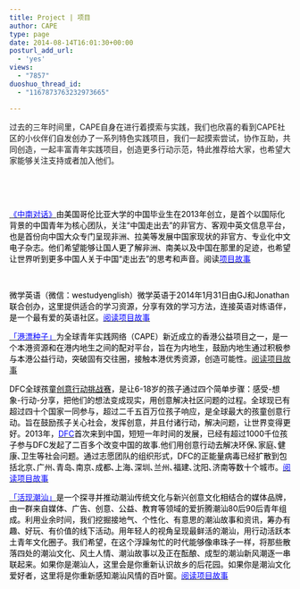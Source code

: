 ```yaml
---
title: Project | 项目
author: CAPE
type: page
date: 2014-08-14T16:01:30+00:00
posturl_add_url:
  - 'yes'
views:
  - "7857"
duoshuo_thread_id:
  - "1167873763232973665"

---
```

过去的三年时间里，CAPE自身在进行着摸索与实践，我们也欣喜的看到CAPE社区的小伙伴们自发创办了一系列特色实践项目，我们一起摸索尝试，协作互助，共同创造，一起丰富青年实践项目，创造更多行动示范，特此推荐给大家，也希望大家能够关注支持或者加入他们。

&nbsp;

&nbsp;

<span style="color: #000000;"><span style="color: #0000ff;"><a href="http://www.chinagoingout.org/" target="_blank"><span style="color: #0000ff;">《中南对话》</span></a></span>由美国哥伦比亚大学的中国毕业生在2013年创立，是首个以国际化背景的中国青年为核心团队，关注“中国走出去”的非官方、客观中英文信息平台，也是首份向中国大众专门呈现非洲、拉美等发展中国家现状的非官方、专业化中文电子杂志。他们希望能够让国人更了解非洲、南美以及中国在那里的足迹，也希望让世界听到更多中国人关于中国“走出去”的思考和声音。阅读<span style="color: #0000ff;"><a href="http://hicape.com/2013/10/china-going-out/" target="_blank"><span style="color: #0000ff;">项目故事</span></a></span></span>

&nbsp;

<span style="color: #000000;">微学英语（微信：westudyenglish）微学英语于2014年1月31日由GJ和Jonathan联合创办，这里提供适合的学习资源，分享有效的学习方法，连接英语对练语伴，是一个最有爱的英语社区。<span style="color: #0000ff;"><a href="http://hicape.com/2014/04/we-study-english/" target="_blank"><span style="color: #0000ff;">阅读项目故事</span></a></span></span>

<div>
</div>

<div>
  <p dir="ltr">
    <span style="color: #000000;"><span style="color: #0000ff;"><a href="http://www.hkcaper.com/" target="_blank"><span style="color: #0000ff;">「港漂种子」</span></a></span>为全球青年实践网络（CAPE）新近成立的香港公益项目之一，是一个本港资源和在港内地生之间的配对平台，旨在为内地生，鼓励内地生通过积极参与本港公益行动，突破固有交往圈，接触本港优秀资源，创造可能性。<span style="color: #0000ff;"><span style="color: #0000ff;"><a href="http://capechina.org/2013/10/gangpiao-story/" target="_blank">阅读项目故事</a></span></span></span>
  </p>
  
  <p dir="ltr">
    <span style="color: #000000;">DFC全球孩童<a title="创意行动" href="http://www.dfcchina.org/category/throughout-the-story-2013/"><span style="color: #000000;">创意行动</span></a><a title="挑战赛" href="http://www.dfcchina.org/category/2014/"><span style="color: #000000;">挑战赛</span></a>，是让6-18岁的孩子通过四个简单步骤：感受-想象-行动-分享，把他们的想法变成现实，用创意解决社区问题的过程。全球现已有超过四十个国家一同参与，超过二千五百万位孩子响应，是全球最大的孩童创意行动。旨在鼓励孩子关心社会，发挥创意，并且付诸行动，解决问题，让世界变得更好。2013年，<span style="color: #0000ff;"><a title="DFC" href="http://www.dfcchina.org/about/"><span style="color: #0000ff;">DFC</span></a></span>首次来到中国，短短一年时间的发展，已经有超过1000千位孩子参与DFC发起了二百多个改变中国的故事.他们用创意行动去解决环保､家庭､健康､卫生等社会问题。通过志愿团队的组织形式，DFC的正能量病毒已经扩散到包括北京､广州､青岛､南京､成都､上海､深圳､兰州､福建､沈阳､济南等数十个城市。<span style="color: #0000ff;"><a href="http://capechina.org/2013/03/dfc-to-china/" target="_blank"><span style="color: #0000ff;">阅读项目故事</span></a></span></span>
  </p>
  
  <p dir="ltr">
    <p dir="ltr">
      <span style="color: #000000;"><span style="color: #0000ff;"><a href="http://site.douban.com/224110/" target="_blank"><span style="color: #0000ff;">「活现潮汕」</span></a></span>是一个探寻并推动潮汕传统文化与新兴创意文化相结合的媒体品牌，由一群来自媒体、广告、创意、公益、教育等领域的爱折腾潮汕80后90后青年组成。利用业余时间，我们挖掘接地气、个性化、有意思的潮汕故事和资讯，筹办有趣、好玩、有价值的线下活动。用年轻人的视角呈现最鲜活的潮汕，用行动活跃本土青年文化圈子。我们希望，在这个浮躁匆忙的时代能够像串珠子一样，将那些散落四处的潮汕文化、风土人情、潮汕故事以及正在酝酿、成型的潮汕新风潮逐一串联起来。如果你是潮汕人，这里会是你重新认识故乡的后花园。如果你是潮汕文化爱好者，这里将是你重新感知潮汕风情的百叶窗。<span style="color: #0000ff;"><a href="http://capechina.org/2013/03/dfc-to-china/" target="_blank"><span style="color: #0000ff;">阅读项目故事</span></a></span></span>
    </p></div>

